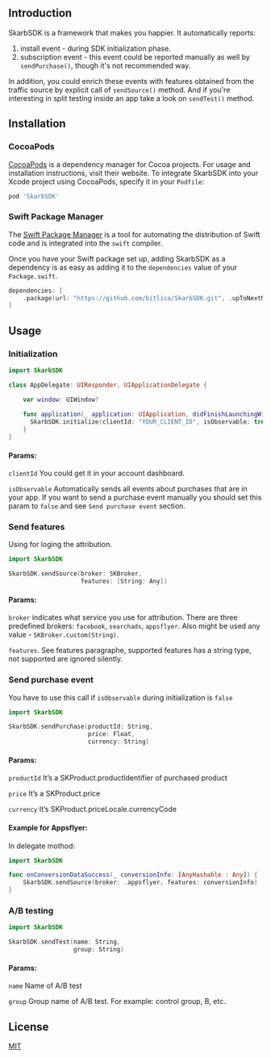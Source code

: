 ## Introduction
SkarbSDK is a framework that makes you happier.
It automatically reports: 
1. install event - during SDK initialization phase. 
2. subscription event - this event could be reported manually as well by `sendPurchase()`, though it's not recommended way. 

In addition, you could enrich these events with features obtained from the traffic source by explicit call of `sendSource()` method. And if you're interesting in split testing inside an app take a look on `sendTest()` method.

## Installation

### CocoaPods

[CocoaPods](https://cocoapods.org) is a dependency manager for Cocoa projects. For usage and installation instructions, visit their website. To integrate SkarbSDK into your Xcode project using CocoaPods, specify it in your `Podfile`:

```ruby
pod 'SkarbSDK'
```

### Swift Package Manager

The [Swift Package Manager](https://swift.org/package-manager/) is a tool for automating the distribution of Swift code and is integrated into the `swift` compiler.

Once you have your Swift package set up, adding SkarbSDK as a dependency is as easy as adding it to the `dependencies` value of your `Package.swift`.

```swift
dependencies: [
    .package(url: "https://github.com/bitlica/SkarbSDK.git", .upToNextMajor(from: "0.4.15"))
]
```

## Usage
### Initialization 

```swift
import SkarbSDK

class AppDelegate: UIResponder, UIApplicationDelegate {

    var window: UIWindow?
    
    func application(_ application: UIApplication, didFinishLaunchingWithOptions launchOptions: [UIApplicationLaunchOptionsKey: Any]?) -> Bool {
      SkarbSDK.initialize(clientId: "YOUR_CLIENT_ID", isObservable: true)
    }
}
```
#### Params:
```clientId``` You could get it in your account dashboard.

```isObservable``` Automatically sends all events about purchases that are in your app. If you want to send a purchase event manually you should set this param to ```false``` and see ```Send purchase event``` section.

### Send features 

Using for loging the attribution.

```swift
import SkarbSDK

SkarbSDK.sendSource(broker: SKBroker,
                    features: [String: Any])
```
#### Params:
```broker``` indicates what service you use for attribution. There are three predefined brokers: ```facebook```, ```searchads```, ```appsflyer```. Also might be used any value - ```SKBroker.custom(String)```.

```features```. See features paragraphe, supported features has a string type, not supported are ignored silently. 


### Send purchase event 

You have to use this call if ```isObservable``` during initialization is ```false```

```swift
import SkarbSDK

SkarbSDK.sendPurchase(productId: String,
                      price: Float,
                      currency: String)													 
```
#### Params:
```productId``` It’s a SKProduct.productIdentifier of purchased product

```price``` It’s a SKProduct.price

```currency``` It’s SKProduct.priceLocale.currencyCode

#### Example for Appsflyer:
In delegate mothod:

```swift
import SkarbSDK

func onConversionDataSuccess(_ conversionInfo: [AnyHashable : Any]) {
    SkarbSDK.sendSource(broker: .appsflyer, features: conversionInfo)
}
```


### A/B testing

```swift
import SkarbSDK

SkarbSDK.sendTest(name: String,
                  group: String)
```
#### Params:
```name``` Name of A/B test

```group``` Group name of A/B test. For example: control group, B, etc.


## License
[MIT](https://choosealicense.com/licenses/mit/)

